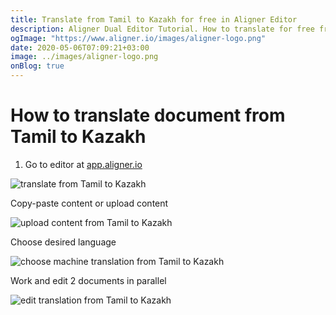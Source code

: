 ```yaml
---
title: Translate from Tamil to Kazakh for free in Aligner Editor
description: Aligner Dual Editor Tutorial. How to translate for free from Tamil to Kazakh. Aligner is multilingual document management platform. 
ogImage: "https://www.aligner.io/images/aligner-logo.png"
date: 2020-05-06T07:09:21+03:00
image: ../images/aligner-logo.png
onBlog: true
---
```


# How to translate document from Tamil to Kazakh

1. Go to editor at [app.aligner.io](https://app.aligner.io "Aligner App web page")

![translate from Tamil to Kazakh](../aligner-blank-editor.png "translate from Tamil to Kazakh")

Copy-paste content or upload content

![upload content from Tamil to Kazakh](../aligner-uploaded-document.png "upload content from Tamil to Kazakh")

Choose desired language

![choose machine translation from Tamil to Kazakh](../aligner-language-dropdown.png "choose machine translation from Tamil to Kazakh")

Work and edit 2 documents in parallel

![edit translation from Tamil to Kazakh](../aligner-double-sitded-editor.png "edit translation from Tamil to Kazakh")

